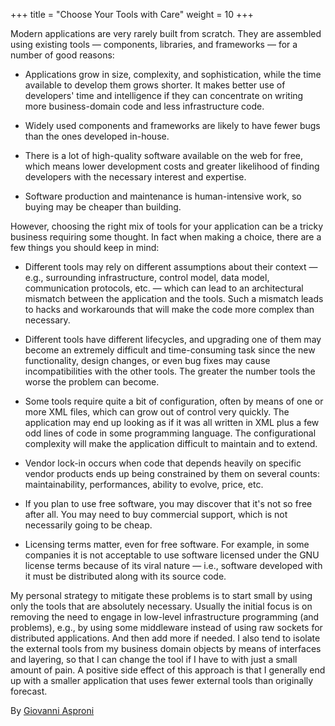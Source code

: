 +++
title = "Choose Your Tools with Care"
weight = 10
+++

Modern applications are very rarely built from scratch. They are assembled using existing tools — components, libraries, and frameworks — for a number of good reasons:

- Applications grow in size, complexity, and sophistication, while the time available to develop them grows shorter. It makes better use of developers' time and intelligence if they can concentrate on writing more business-domain code and less infrastructure code.

- Widely used components and frameworks are likely to have fewer bugs than the ones developed in-house.

- There is a lot of high-quality software available on the web for free, which means lower development costs and greater likelihood of finding developers with the necessary interest and expertise.

- Software production and maintenance is human-intensive work, so buying may be cheaper than building.

However, choosing the right mix of tools for your application can be a tricky business requiring some thought. In fact when making a choice, there are a few things you should keep in mind:

- Different tools may rely on different assumptions about their context — e.g., surrounding infrastructure, control model, data model, communication protocols, etc. — which can lead to an architectural mismatch between the application and the tools. Such a mismatch leads to hacks and workarounds that will make the code more complex than necessary.

- Different tools have different lifecycles, and upgrading one of them may become an extremely difficult and time-consuming task since the new functionality, design changes, or even bug fixes may cause incompatibilities with the other tools. The greater the number tools the worse the problem can become.

- Some tools require quite a bit of configuration, often by means of one or more XML files, which can grow out of control very quickly. The application may end up looking as if it was all written in XML plus a few odd lines of code in some programming language. The configurational complexity will make the application difficult to maintain and to extend.

- Vendor lock-in occurs when code that depends heavily on specific vendor products ends up being constrained by them on several counts: maintainability, performances, ability to evolve, price, etc.

- If you plan to use free software, you may discover that it's not so free after all. You may need to buy commercial support, which is not necessarily going to be cheap.

- Licensing terms matter, even for free software. For example, in some companies it is not acceptable to use software licensed under the GNU license terms because of its viral nature — i.e., software developed with it must be distributed along with its source code.

My personal strategy to mitigate these problems is to start small by using only the tools that are absolutely necessary. Usually the initial focus is on removing the need to engage in low-level infrastructure programming (and problems), e.g., by using some middleware instead of using raw sockets for distributed applications. And then add more if needed. I also tend to isolate the external tools from my business domain objects by means of interfaces and layering, so that I can change the tool if I have to with just a small amount of pain. A positive side effect of this approach is that I generally end up with a smaller application that uses fewer external tools than originally forecast.

By [Giovanni Asproni](http://programmer.97things.oreilly.com/wiki/index.php/Giovanni_Asproni)
